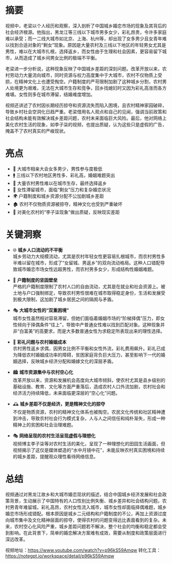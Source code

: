 # 摘要

视频中，老梁以个人经历和观察，深入剖析了中国城乡婚恋市场的现象及其背后的社会经济根源。他指出，黑龙江等三线以下城市男多女少，彩礼昂贵，令许多家庭难以承受；而一二线大城市如北京、上海、杭州等，却出现了女多男少且女青年难以找到合适对象的“剩女”现象。原因是大量农村及三线以下地区的年轻男女尤其是男性，难以在大城市扎根，选择返乡，而女性由于生理和社会因素，更容易留下城市，从而造成了城乡间男女比例的极端不平衡。

老梁进一步分析说，这种现象反映了中国城乡差距的深刻问题。改革开放以来，农村劳动力大量流向城市，同时资源与权力高度集中于大城市，农村不仅物质上受损，在精神文化上也遭受掏空。户籍制度的严苛限制加剧了这种城乡分割，农村男人处境更为艰难，无法在大城市生存和竞争，回乡找媳妇时又因为彩礼高涨而各方难堪。女性则多在城市滞留，结婚难度增加。

视频还讲述了农村因长期经历掠夺和资源流失而陷入困境，且农村精神家园破碎，导致乡村社会空洞化日趋严重。老梁借用名人观点和自己的见闻，强调当前政策和社会结构未能有效解决城乡差距问题，农村未来面临巨大风险。最后，他对网络上美化农村生活的现象，如李子柒的视频，也提出质疑，认为这些只是虚假的广告，掩盖不了农村真实的严峻现状。

# 亮点

- 🌆 大城市相亲大会女多男少，男性参与度极低
- 🚹 三线以下农村地区男性多、彩礼高，婚姻难题突出
- 🔄 大量农村男性难以在城市生存，最终选择返乡
- 👩 女性滞留城市，面临“剩女”压力和复杂婚恋状况
- 🌍 户籍制度和城乡资源分配不公加剧城乡差距
- 🏚 农村不仅物质资源被掠夺，精神文化也受到严重破坏
- 🎥 对美化农村的“李子柒现象”做出质疑，反映现实差距

# 关键洞察

- 🌐 **城乡人口流动的不平衡**  
  城乡劳动力大规模流动，尤其是农村年轻女性更容易扎根城市，而农村男性多半难以留在城市，形成了“女留城、男返乡”的双向流动格局。这种人口错配导致城市婚恋市场女性远超男性，而农村男多女少，形成结构性婚姻难题。

- 🎯 **户籍制度的坚固壁垒**  
  严格的户籍制度限制了农村人口的自由流动，尤其是在就业和社会资源上。被土地与户口强制绑定，导致农村男性很难在城市取得稳定身份，生活和发展受到极大限制，这加剧了城乡居民之间的隔阂与矛盾。

- 🎭 **大城市女性的“双重困境”**  
  城市女性虽然相对容易滞留，但她们面临着婚姻市场的“阶梯择偶”压力，即女性倾向于择偶条件“往上”，导致中产普通女性难以找到匹配对象。这种现象并非“白富美”的高要求，而是大多数普通女性为求稳定所表现出来的理性选择。

- 💸 **彩礼问题与农村婚姻成本**  
  农村男性返乡求偶，因男女比例不平衡和女性外流，彩礼费用飙升。彩礼已成为降低农村婚姻成功率的障碍，贫困家庭背负巨大压力，甚至影响下一代的婚姻选择，反映城乡经济分配和婚嫁文化的深层矛盾。

- 🏙 **城市资源集中与农村空心化**  
  改革开放以来，资源和发展机会高度向大城市倾斜，使农村尤其是县乡级别的基础设施、教育、文化等方面严重落后，造成农村人口外流加剧，农村社会和经济活力持续降低，未来面临更深层的“空心化”问题。

- 🕰 **城乡差距不仅是经济，更是精神文化的掠夺**  
  不仅是物质资源，农村的精神文化体系也被掏空。农民文化传统和社区精神遭到冲击，导致农村社会行为模式复杂，人与人之间信任和纯朴渐失，形成一种精神上的贫困和社会治理难题。

- 🎭 **网络呈现的农村生活呈现虚假与理想化**  
  视频博主李子柒等对农村生活的美化，呈现了一种理想化的田园生活画面，但视频揭示了这仅是媒体塑造的“水中月镜中花”，未能反映农村真实困境和持续的城乡差距，提醒观众理性看待网络信息。

# 总结

视频通过对黑龙江故乡和大城市婚恋现状的描述，结合中国城乡经济发展和社会政策背景，生动展示了中国特有的人口性别比例失衡、城乡差异和社会结构问题。农村男青年难留城，彩礼高昂，农村女性流入城市，城市女性却面临择偶难题，城乡婚恋市场形成错配。根本原因是城乡二元结构和户籍制度的不公，再加上资源过度向城市集中及文化精神层面的掠夺，使得农村的问题变得远比表面看到的复杂。未来，农村空心化风险严重，城乡差距问题若不解决，整个社会的均衡和稳定都会受到影响。在此背景下，简单的婚恋解决方案难有成效，需要从制度和政策层面进行深远改革。

视频地址：https://www.youtube.com/watch?v=p96kS59Amqw
转化工具：https://notegpt.io/workspace/detail/p96kS59Amqw
